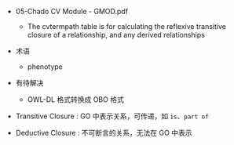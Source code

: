 * 05-Chado CV Module - GMOD.pdf
    * The cvtermpath table is for calculating the reflexive transitive closure of a relationship, and any derived relationships

* 术语
    * phenotype

* 有待解决
    * OWL-DL 格式转换成 OBO 格式

* Transitive Closure : GO 中表示关系，可传递，如 `is`、`part of`
* Deductive Closure : 不可断言的关系，无法在 GO 中表示